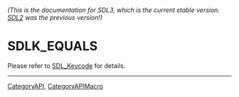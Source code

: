 ###### (This is the documentation for SDL3, which is the current stable version. [SDL2](https://wiki.libsdl.org/SDL2/) was the previous version!)
# SDLK_EQUALS

Please refer to [SDL_Keycode](SDL_Keycode) for details.

----
[CategoryAPI](CategoryAPI), [CategoryAPIMacro](CategoryAPIMacro)

